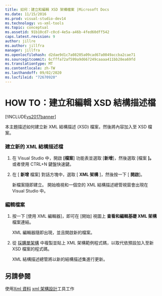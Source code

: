 ```yaml
---
title: 如何：建立和編輯 XSD 架構檔案 |Microsoft Docs
ms.date: 11/15/2016
ms.prod: visual-studio-dev14
ms.technology: vs-xml-tools
ms.topic: conceptual
ms.assetid: 91b10cd7-c0cd-4e5a-a46b-4fed60dff542
caps.latest.revision: 9
author: jillre
ms.author: jillfra
manager: jillfra
ms.openlocfilehash: d2dae9d1c7a08205a09cad67a0049accba2cae71
ms.sourcegitcommit: 6cfffa72af599a9d667249caaaa411bb28ea69fd
ms.translationtype: MT
ms.contentlocale: zh-TW
ms.lasthandoff: 09/02/2020
ms.locfileid: "72670920"
---
```

# <a name="how-to-create-and-edit-an-xsd-schema-file"></a>HOW TO：建立和編輯 XSD 結構描述檔
[!INCLUDE[vs2017banner](../includes/vs2017banner.md)]

本主題描述如何建立新 XML 結構描述 (XSD) 檔案，然後將內容加入至 XSD 檔案。

### <a name="to-create-a-new-xml-schema-file"></a>建立新的 XML 結構描述檔

1. 在 Visual Studio 中，開啟 **[檔案**] 功能表並選取 [**新增**]，然後選取 [檔案 **]。** 或者使用 CTRL+N 鍵盤快速鍵。

2. 在 [ **新增** 檔案] 對話方塊中，選取 [ **XML 架構** ]，然後按一下 [ **開啟**]。

     新檔案隨即建立。 開始檢視和一個空的 XML 結構描述總管視窗會出現在 Visual Studio 中。

### <a name="to-edit-a-file"></a>編輯檔案

1. 按一下 [使用 XML 編輯器]，即可在 [開始] 視圖上 **查看和編輯基礎 XML 架構** 檔案連結。

     XML 編輯器隨即出現，並且開啟新的檔案。

2. 從 [採購單架構](../xml-tools/sample-xsd-file-simple-schema.md) 中複製並貼上 XML 架構範例程式碼，以取代依預設加入至新 XSD 檔案的程式碼。

     XML 結構描述總管將以新的結構描述集進行更新。

## <a name="see-also"></a>另請參閱
 使用[Xml 資料](../xml-tools/working-with-xml-data.md) [xml 架構設計](../xml-tools/xml-schema-designer-tasks.md)工具工作

